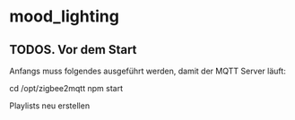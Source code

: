 # mood_lighting


## TODOS. Vor dem Start
Anfangs muss folgendes ausgeführt werden, damit der MQTT Server läuft:

cd /opt/zigbee2mqtt
npm start

Playlists neu erstellen

#